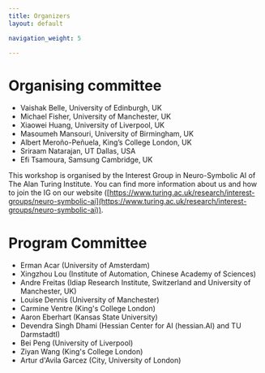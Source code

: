 ```yaml
---
title: Organizers
layout: default

navigation_weight: 5

---
```


# Organising committee

- Vaishak Belle, University of Edinburgh, UK
- Michael Fisher, University of Manchester, UK
- Xiaowei Huang, University of Liverpool, UK
- Masoumeh Mansouri, University of Birmingham, UK
- Albert Meroño-Peñuela, King’s College London, UK
- Sriraam Natarajan, UT Dallas, USA
- Efi Tsamoura, Samsung Cambridge, UK

This workshop is organised by the Interest Group in Neuro-Symbolic AI of The Alan Turing Institute. You can find more information about us and how to join the IG on our website ([https://www.turing.ac.uk/research/interest-groups/neuro-symbolic-ai](https://www.turing.ac.uk/research/interest-groups/neuro-symbolic-ai)). 


# Program Committee

- Erman Acar (University of Amsterdam)
- Xingzhou Lou (Institute of Automation, Chinese Academy of Sciences)
- Andre Freitas (Idiap Research Institute, Switzerland and University of Manchester, UK)
- Louise Dennis (University of Manchester)
- Carmine Ventre (King's College London)
- Aaron Eberhart (Kansas State University)
- Devendra Singh Dhami (Hessian Center for AI (hessian.AI) and TU DarmstadtI) 
- Bei Peng (University of Liverpool)
- Ziyan Wang (King's College London)
- Artur d'Avila Garcez (City, University of London)


